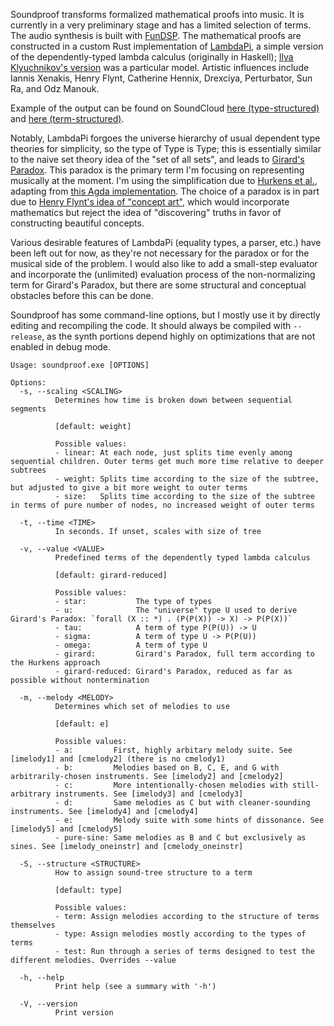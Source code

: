 Soundproof transforms formalized mathematical proofs into music.
It is currently in a very preliminary stage and has a limited selection of terms. The audio synthesis is built with
[FunDSP](https://github.com/SamiPerttu/fundsp). The mathematical proofs are constructed in a
custom Rust implementation of [LambdaPi](https://www.andres-loeh.de/LambdaPi/), a simple
version of the dependently-typed lambda calculus (originally in Haskell);
[Ilya Klyuchnikov's version](https://github.com/ilya-klyuchnikov/lambdapi) was a particular model.
Artistic influences include Iannis Xenakis, Henry Flynt, Catherine Hennix, Drexciya, Perturbator, Sun Ra, and Odz Manouk.

Example of the output can be found on SoundCloud [here (type-structured)](https://soundcloud.com/user-619734785/system-output-v13)
and [here (term-structured)](https://soundcloud.com/user-619734785/system-output-v12).

Notably, LambdaPi forgoes the universe hierarchy of usual dependent type theories for simplicity,
so the type of Type is Type; this is essentially similar to the naive set theory idea 
of the "set of all sets", and leads to [Girard's Paradox](https://en.wikipedia.org/wiki/System_U).
This paradox is the primary term I'm focusing on representing musically at the moment.
I'm using the simplification due to [Hurkens et al.](https://www.cs.cmu.edu/~kw/scans/hurkens95tlca.pdf),
adapting from [this Agda implementation](https://github.com/nzl-nott/PhD-of-nzl/blob/master/Exercise/Ex4/girard.agda).
The choice of a paradox is in part due to [Henry Flynt's idea of "concept art"](https://henryflynt.org/aesthetics/conart.html), 
which would incorporate mathematics but reject the idea of "discovering" truths in favor of constructing
beautiful concepts.

Various desirable features of LambdaPi (equality types, a parser, etc.) have been left out for now,
as they're not necessary for the paradox or for the musical side of the problem.
I would also like to add a small-step evaluator and incorporate the (unlimited)
evaluation process of the non-normalizing term for Girard's Paradox, but there are some structural and
conceptual obstacles before this can be done.

Soundproof has some command-line options, but I mostly use it by directly editing and recompiling the code.
It should always be compiled with `--release`, as the synth portions depend highly
on optimizations that are not enabled in debug mode.

```
Usage: soundproof.exe [OPTIONS]

Options:
  -s, --scaling <SCALING>
          Determines how time is broken down between sequential segments

          [default: weight]

          Possible values:
          - linear: At each node, just splits time evenly among sequential children. Outer terms get much more time relative to deeper subtrees  
          - weight: Splits time according to the size of the subtree, but adjusted to give a bit more weight to outer terms
          - size:   Splits time according to the size of the subtree in terms of pure number of nodes, no increased weight of outer terms        

  -t, --time <TIME>
          In seconds. If unset, scales with size of tree

  -v, --value <VALUE>
          Predefined terms of the dependently typed lambda calculus

          [default: girard-reduced]

          Possible values:
          - star:           The type of types
          - u:              The "universe" type U used to derive Girard's Paradox: `forall (X :: *) . (P(P(X)) -> X) -> P(P(X))`
          - tau:            A term of type P(P(U)) -> U
          - sigma:          A term of type U -> P(P(U))
          - omega:          A term of type U
          - girard:         Girard's Paradox, full term according to the Hurkens approach
          - girard-reduced: Girard's Paradox, reduced as far as possible without nontermination

  -m, --melody <MELODY>
          Determines which set of melodies to use

          [default: e]

          Possible values:
          - a:         First, highly arbitary melody suite. See [imelody1] and [cmelody2] (there is no cmelody1)
          - b:         Melodies based on B, C, E, and G with arbitrarily-chosen instruments. See [imelody2] and [cmelody2]
          - c:         More intentionally-chosen melodies with still-arbitrary instruments. See [imelody3] and [cmelody3]
          - d:         Same melodies as C but with cleaner-sounding instruments. See [imelody4] and [cmelody4]
          - e:         Melody suite with some hints of dissonance. See [imelody5] and [cmelody5]
          - pure-sine: Same melodies as B and C but exclusively as sines. See [imelody_oneinstr] and [cmelody_oneinstr]

  -S, --structure <STRUCTURE>
          How to assign sound-tree structure to a term

          [default: type]

          Possible values:
          - term: Assign melodies according to the structure of terms themselves
          - type: Assign melodies mostly according to the types of terms
          - test: Run through a series of terms designed to test the different melodies. Overrides --value

  -h, --help
          Print help (see a summary with '-h')

  -V, --version
          Print version
```
